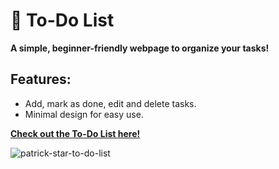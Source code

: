 # 📝 To-Do List  

**A simple, beginner-friendly webpage to organize your tasks!**  

## Features:  
- Add, mark as done, edit and delete tasks.  
- Minimal design for easy use.  

**[Check out the To-Do List here!](https://to-do-list-peach-kappa.vercel.app/)** 

![patrick-star-to-do-list](https://github.com/user-attachments/assets/66e4351b-ee99-4f7b-ba3d-5532980382a4)

